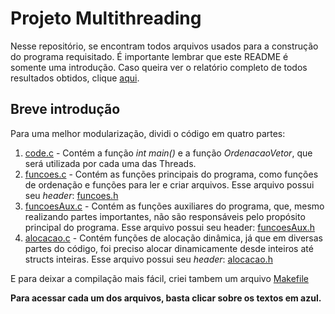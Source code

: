 # Projeto Multithreading
Nesse repositório, se encontram todos arquivos usados para a construção do programa requisitado.
É importante lembrar que este README é somente uma introdução. Caso queira ver o relatório completo de todos resultados obtidos, clique [aqui](Relatório%20do%20Projeto.pdf).

## Breve introdução
Para uma melhor modularização, dividi o código em quatro partes: 
1. [code.c](code.c) - Contém a função *int main()* e 
a função *OrdenacaoVetor*, que será utilizada por cada uma das Threads.
2. [funcoes.c](funcoes.c) - Contém as funções principais do programa, como funções de
ordenação e funções para ler e criar arquivos. Esse arquivo possui seu *header*: [funcoes.h](funcoes.h)
3. [funcoesAux.c](funcoesAux.c) - Contém as funções auxiliares do programa, que, mesmo realizando partes importantes,
não são responsáveis pelo propósito principal do programa. Esse arquivo possui seu header: [funcoesAux.h](funcoesAux.h)
4. [alocacao.c](alocacao.c) - Contém funções de alocação dinâmica, já que em diversas partes do código,
foi preciso alocar dinamicamente desde inteiros até structs inteiras. Esse arquivo possui seu *header*: [alocacao.h](alocacao.h)

E para deixar a compilação mais fácil, criei tambem um arquivo [Makefile](Makefile)

**Para acessar cada um dos arquivos, basta clicar sobre os textos em azul.**
